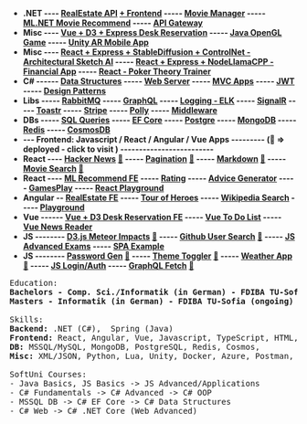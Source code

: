 
- **.NET ---- [RealEstate API](https://github.com/ivaaak/ASP.NET-RealEstate) [+ Frontend](https://github.com/ivaaak/RealEstate-FE) ----- [Movie Manager](https://github.com/ivaaak/ASP.NET-MovieManager) ----- [ML.NET Movie Recommend](https://github.com/ivaaak/ML-MovieRecommend) ----- [API Gateway](https://github.com/ivaaak/.NET-Ocelot-API-Gateway)**
- **Misc ----  [Vue + D3 + Express Desk Reservation](https://github.com/ivaaak/D3-Express-Floorplan-App) ----- [Java OpenGL Game](https://github.com/ivaaak/Java-OpenGL-Game) ----- [Unity AR Mobile App](https://github.com/ivaaak/Unity/tree/main/AR%20Furniture%20Test)**
- **Misc ----  [React + Express + StableDiffusion + ControlNet - Architectural Sketch AI](https://github.com/ivaaak/ArchAI) ----- [React + Express + NodeLlamaCPP - Financial App](https://github.com/ivaaak/FinAI) ----- [React - Poker Theory Trainer](https://github.com/ivaaak/React-PokerTrainer)**
- **C# ------  [Data Structures](https://github.com/ivaaak/CSharp-Data-Structures) ----- [Web Server](https://github.com/ivaaak/CSharp-Web-Server/tree/main/HTTP%20Server%20Basic) ----- [MVC Apps](https://github.com/ivaaak/CSharp-Web-Server) ----- [JWT](https://github.com/ivaaak/JWT-Auth/tree/main/.NET%20JWT%20Auth%20Demo) ----- [Design Patterns](https://github.com/ivaaak/CSharp-Design-Patterns)**
- **Libs ----- [RabbitMQ](https://github.com/ivaaak/CSharp-RabbitMQ) ----- [GraphQL](https://github.com/ivaaak/GraphQL-Api-Demo) ----- [Logging - ELK](https://github.com/ivaaak/CSharp-ElasticSearch-Kibana) ----- [SignalR](https://github.com/ivaaak/SignalR-Demo) ----- [Toastr](https://github.com/ivaaak/.NET-Toastr-Demo)  ----- [Stripe](https://github.com/ivaaak/.NET-Stripe-API-Demo)  -----  [Polly](https://github.com/ivaaak/CSharp-Polly-Request-Response) ----- [Middleware](https://github.com/ivaaak/.NET-Middlewares)**
- **DBs  ----- [SQL Queries](https://github.com/ivaaak/MS-SQL) ----- [EF Core](https://github.com/ivaaak/CSharp-DB-EF-Core-Projects) ----- [Postgre](https://github.com/ivaaak/CSharp-PostgreSQL-Repo-Demo) ----- [MongoDB](https://github.com/ivaaak/CSharp-MongoDB-Demo) ----- [Redis](https://github.com/ivaaak/CSharp-Redis-Demo) ----- [CosmosDB](https://github.com/ivaaak/CSharp-Cosmos-DB-Demo)**
- **--- Frontend: Javascript / React / Angular / Vue Apps --------- (🔗 => deployed - click to visit ) -------------------------**
- **React ---- [Hacker News](https://github.com/ivaaak/React-Hacker-News) [🔗](https://ivaaak.github.io/React-Hacker-News/) ----- [Pagination](https://github.com/ivaaak/React-Pagination-Github) [🔗](https://ivaaak.github.io/React-Pagination-Github/) ----- [Markdown](https://github.com/ivaaak/React-Markdown-Preview) [🔗](https://ivaaak.github.io/React-Markdown-Preview/)  ----- [Movie Search](https://github.com/ivaaak/React-MovieSearch-SPA) [🔗](https://ivaaak.github.io/React-MovieSearch-SPA/)**
- **React ---- [ML Recommend FE](https://github.com/ivaaak/ML-MovieRecommend/tree/main/MovieRecommend.Web) ----- [Rating](https://github.com/ivaaak/React-Rating-Component) ----- [Advice Generator](https://github.com/ivaaak/React-Advice-Generator) ----- [GamesPlay](https://github.com/ivaaak/React-Games-Play) ----- [React Playground](https://github.com/ivaaak/React-Playground)**
- **Angular -- [RealEstate FE](https://github.com/ivaaak/RealEstate-FE) ----- [Tour of Heroes](https://github.com/ivaaak/Angular-Tour-Of-Heroes) ----- [Wikipedia Search](https://github.com/ivaaak/Angular-Wikipedia-Reader) ----- [Playground](https://github.com/ivaaak/Angular-Playground)**
- **Vue ------ [Vue + D3 Desk Reservation FE](https://github.com/ivaaak/D3-Express-Floorplan-App) ----- [Vue To Do List](https://github.com/ivaaak/VueJS-To-Do-List) ----- [Vue News Reader](https://github.com/ivaaak/Vue.js-News-Reader)**
- **JS -------- [D3.js Meteor Impacts](https://github.com/ivaaak/JS-D3-Map-Meteor-Impacts) [🔗](https://ivaaak.github.io/JS-D3-Map-Meteor-Impacts/) ----- [Github User Search](https://github.com/ivaaak/JS-Github-User-Search)   [🔗](https://ivaaak.github.io/JS-Github-User-Search/)  -----  [JS Advanced Exams](https://github.com/ivaaak/JS-Advanced-Exams) ----- [SPA Example](https://github.com/ivaaak/JS-SPA-Demo/)** 
- **JS -------- [Password Gen](https://github.com/ivaaak/JS-Password-generator)  [🔗](https://ivaaak.github.io/JS-Password-generator/) ----- [Theme Toggler](https://github.com/ivaaak/JS-Theme-Toggle) [🔗](https://ivaaak.github.io/JS-Theme-Toggle/) ----- [Weather App](https://github.com/ivaaak/JS-Weather-App)  [🔗](https://ivaaak.github.io/JS-Weather-App/) ----- [JS Login/Auth](https://github.com/ivaaak/JS-Login-Auth) ----- [GraphQL Fetch](https://github.com/ivaaak/GraphQL-Demo/tree/main/JS%20GraphQL%20Client%20Fetch)  [🔗](https://ivaaak.github.io/GraphQL-Demo/)**


<pre>
Education:
<b>Bachelors - Comp. Sci./Informatik (in German) - FDIBA TU-Sofia</b>
<b>Masters - Informatik (in German) - FDIBA TU-Sofia (ongoing)</b>

Skills:
<b>Backend:</b> .NET (C#),  Spring (Java)
<b>Frontend:</b> React, Angular, Vue, Javascript, TypeScript, HTML, CSS/SCSS, Bootstrap
<b>DB:</b> MSSQL/MySQL, MongoDB, PostgreSQL, Redis, Cosmos, 
<b>Misc:</b> XML/JSON, Python, Lua, Unity, Docker, Azure, Postman, RabbitMQ, Sharepoint

SoftUni Courses: 
- Java Basics, JS Basics -> JS Advanced/Applications
- C# Fundamentals -> C# Advanced -> C# OOP
- MSSQL DB -> C# EF Core -> C# Data Structures
- C# Web -> C# .NET Core (Web Advanced)
</pre>
